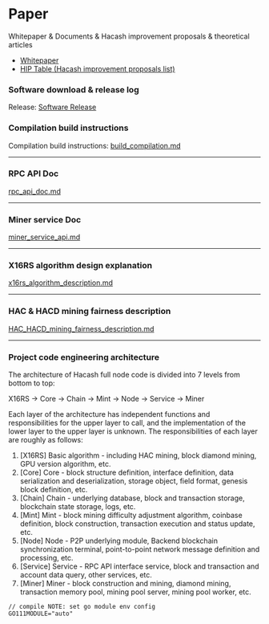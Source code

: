 # Paper
Whitepaper & Documents & Hacash improvement proposals & theoretical articles



- [Whitepaper](https://github.com/hacash/paper/blob/master/whitepaper.pdf)
- [HIP Table (Hacash improvement proposals list)](https://github.com/hacash/paper/blob/master/HIP/HIP-table.md)



### Software download & release log

Release: [Software Release](https://github.com/hacash/node/releases)

### Compilation build instructions 

Compilation build instructions: [build_compilation.md](https://github.com/hacash/paper/blob/master/build/build_compilation.md)

---

### RPC API Doc 

[rpc_api_doc.md](https://github.com/hacash/paper/blob/master/service/rpc_api_doc.md) 

---

### Miner service Doc

[miner_service_api.md](https://github.com/hacash/paper/blob/master/service/miner_service_api.md)



---

### X16RS algorithm design explanation

[x16rs_algorithm_description.md](https://github.com/hacash/paper/blob/master/tech/x16rs_algorithm_description.md)


---

### HAC & HACD mining fairness description

[HAC_HACD_mining_fairness_description.md](https://github.com/hacash/paper/blob/master/tech/HAC_HACD_mining_fairness_description.md)


---

### Project code engineering architecture

The architecture of Hacash full node code is divided into 7 levels from bottom to top:

X16RS -> Core -> Chain -> Mint -> Node -> Service -> Miner

Each layer of the architecture has independent functions and responsibilities for the upper layer to call, and the implementation of the lower layer to the upper layer is unknown. The responsibilities of each layer are roughly as follows:

1. [X16RS] Basic algorithm - including HAC mining, block diamond mining, GPU version algorithm, etc.
2. [Core] Core - block structure definition, interface definition, data serialization and deserialization, storage object, field format, genesis block definition, etc.
3. [Chain] Chain - underlying database, block and transaction storage, blockchain state storage, logs, etc.
4. [Mint] Mint - block mining difficulty adjustment algorithm, coinbase definition, block construction, transaction execution and status update, etc.
5. [Node] Node - P2P underlying module, Backend blockchain synchronization terminal, point-to-point network message definition and processing, etc.
6. [Service] Service - RPC API interface service, block and transaction and account data query, other services, etc.
7. [Miner] Miner - block construction and mining, diamond mining, transaction memory pool, mining pool server, mining pool worker, etc.


```cgo
// compile NOTE: set go module env config
GO111MODULE="auto"
```
